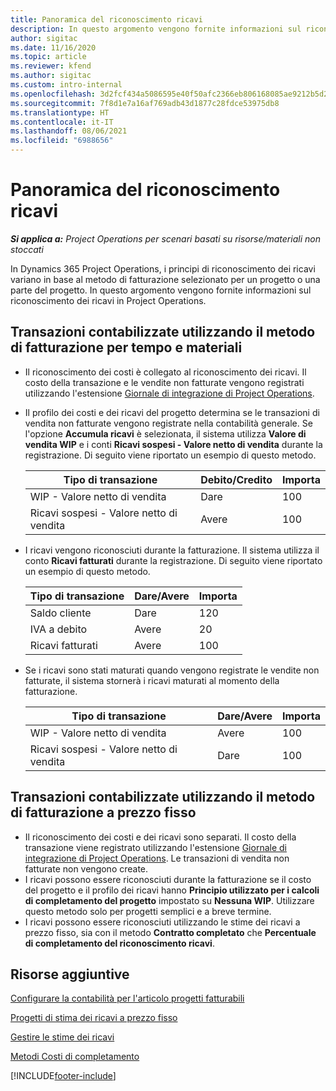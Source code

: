 ```yaml
---
title: Panoramica del riconoscimento ricavi
description: In questo argomento vengono fornite informazioni sul riconoscimento dei ricavi in Project Operations.
author: sigitac
ms.date: 11/16/2020
ms.topic: article
ms.reviewer: kfend
ms.author: sigitac
ms.custom: intro-internal
ms.openlocfilehash: 3d2fcf434a5086595e40f50afc2366eb806168085ae9212b5d25e3e9bd02e2c6
ms.sourcegitcommit: 7f8d1e7a16af769adb43d1877c28fdce53975db8
ms.translationtype: HT
ms.contentlocale: it-IT
ms.lasthandoff: 08/06/2021
ms.locfileid: "6988656"
---
```

# <a name="revenue-recognition-overview"></a>Panoramica del riconoscimento ricavi

_**Si applica a:** Project Operations per scenari basati su risorse/materiali non stoccati_

In Dynamics 365 Project Operations, i principi di riconoscimento dei ricavi variano in base al metodo di fatturazione selezionato per un progetto o una parte del progetto. In questo argomento vengono fornite informazioni sul riconoscimento dei ricavi in Project Operations.

## <a name="transactions-accounted-using-time-and-material-billing-method"></a>Transazioni contabilizzate utilizzando il metodo di fatturazione per tempo e materiali

- Il riconoscimento dei costi è collegato al riconoscimento dei ricavi. Il costo della transazione e le vendite non fatturate vengono registrati utilizzando l'estensione [Giornale di integrazione di Project Operations](../project-accounting/project-operations-integration-journal.md).
- Il profilo dei costi e dei ricavi del progetto determina se le transazioni di vendita non fatturate vengono registrate nella contabilità generale. Se l'opzione **Accumula ricavi** è selezionata, il sistema utilizza **Valore di vendita WIP** e i conti **Ricavi sospesi - Valore netto di vendita** durante la registrazione. Di seguito viene riportato un esempio di questo metodo.  

  | Tipo di transazione | Debito/Credito | Importa |
  | --- | --- | --- |
  | WIP - Valore netto di vendita | Dare | 100 |
  | Ricavi sospesi - Valore netto di vendita | Avere | 100 |

- I ricavi vengono riconosciuti durante la fatturazione. Il sistema utilizza il conto **Ricavi fatturati** durante la registrazione. Di seguito viene riportato un esempio di questo metodo.  

  | Tipo di transazione | Dare/Avere | Importa |
  | --- | --- | --- |
  | Saldo cliente | Dare | 120 |
  | IVA a debito | Avere | 20 |
  | Ricavi fatturati | Avere | 100 |

- Se i ricavi sono stati maturati quando vengono registrate le vendite non fatturate, il sistema stornerà i ricavi maturati al momento della fatturazione.

  | Tipo di transazione | Dare/Avere | Importa |
  | --- | --- | --- |
  | WIP - Valore netto di vendita | Avere | 100 |
  | Ricavi sospesi - Valore netto di vendita | Dare | 100 |

## <a name="transactions-accounted-using-the-fixed-price-billing-method"></a>Transazioni contabilizzate utilizzando il metodo di fatturazione a prezzo fisso

- Il riconoscimento dei costi e dei ricavi sono separati. Il costo della transazione viene registrato utilizzando l'estensione [Giornale di integrazione di Project Operations](../project-accounting/project-operations-integration-journal.md). Le transazioni di vendita non fatturate non vengono create.
- I ricavi possono essere riconosciuti durante la fatturazione se il costo del progetto e il profilo dei ricavi hanno **Principio utilizzato per i calcoli di completamento del progetto** impostato su **Nessuna WIP**. Utilizzare questo metodo solo per progetti semplici e a breve termine.
- I ricavi possono essere riconosciuti utilizzando le stime dei ricavi a prezzo fisso, sia con il metodo **Contratto completato** che **Percentuale di completamento del riconoscimento ricavi**.

## <a name="additional-resources"></a>Risorse aggiuntive
[Configurare la contabilità per l'articolo progetti fatturabili](../project-accounting/configure-accounting-billable-projects.md)

[Progetti di stima dei ricavi a prezzo fisso](rev-rec-percentage-completion-method.md)

[Gestire le stime dei ricavi](rev-rec-completed-contract-method.md)

[Metodi Costi di completamento](cost-complete-methods.md)


[!INCLUDE[footer-include](../includes/footer-banner.md)]